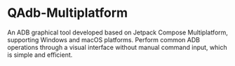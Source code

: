 # QAdb-Multiplatform
An ADB graphical tool developed based on Jetpack Compose Multiplatform, supporting Windows and macOS platforms. Perform common ADB operations through a visual interface without manual command input, which is simple and efficient.
